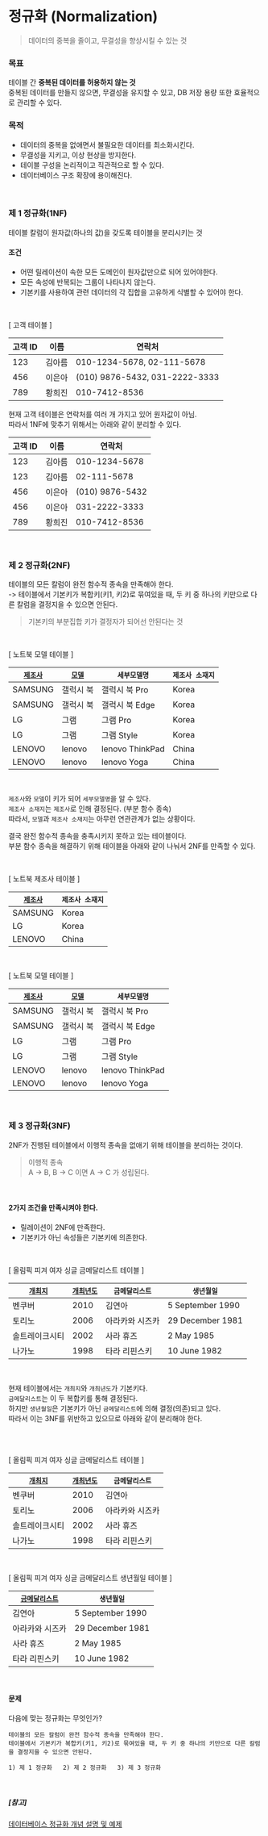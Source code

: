 # 정규화 (Normalization)

> 데이터의 중복을 줄이고, 무결성을 향상시킬 수 있는 것

### 목표
테이블 간 **중복된 데이터를 허용하지 않는 것**  
중복된 데이터를 만들지 않으면, 무결성을 유지할 수 있고, DB 저장 용량 또한 효율적으로 관리할 수 있다.

### 목적
- 데이터의 중복을 없애면서 불필요한 데이터를 최소화시킨다.
- 무결성을 지키고, 이상 현상을 방지한다.
- 테이블 구성을 논리적이고 직관적으로 할 수 있다.
- 데이터베이스 구조 확장에 용이해진다.

<br>

### 제 1 정규화(1NF)

테이블 칼럼이 원자값(하나의 값)을 갖도록 테이블을 분리시키는 것

#### 조건
- 어떤 릴레이션이 속한 모든 도메인이 원자값만으로 되어 있어야한다.
- 모든 속성에 반복되는 그룹이 나타나지 않는다.
- 기본키를 사용하여 관련 데이터의 각 집합을 고유하게 식별할 수 있어야 한다.

<br>

[ 고객 테이블 ]

| 고객 ID | 이름 | 연락처 |
| --- | --- | --- |
| 123 | 김아름 | 010-1234-5678, 02-111-5678 |
| 456 | 이은아 | (010) 9876-5432, 031-2222-3333 |
| 789 | 황희진 | 010-7412-8536 |

현재 고객 테이블은 연락처를 여러 개 가지고 있어 원자값이 아님.  
따라서 1NF에 맞추기 위해서는 아래와 같이 분리할 수 있다.

| 고객 ID | 이름 | 연락처 |
| --- | --- | --- |
| 123 | 김아름 | 010-1234-5678 |
| 123 | 김아름 | 02-111-5678 |
| 456 | 이은아 | (010) 9876-5432 |
| 456 | 이은아 | 031-2222-3333 |
| 789 | 황희진 | 010-7412-8536 |

<br>

### 제 2 정규화(2NF)

테이블의 모든 칼럼이 완전 함수적 종속을 만족해야 한다.  
-> 테이블에서 기본키가 복합키(키1, 키2)로 묶여있을 때, 두 키 중 하나의 키만으로 다른 칼럼을 결정지을 수 있으면 안된다.

> 기본키의 부분집합 키가 결정자가 되어선 안된다는 것

<br>

[ 노트북 모델 테이블 ]

| <u>`제조사`</u> | <u>`모델`</u> | `세부모델명` | `제조사 소재지` |
| --- | --- | --- | --- |
| SAMSUNG | 갤럭시 북 | 갤럭시 북 Pro | Korea |
| SAMSUNG | 갤럭시 북 | 갤럭시 북 Edge | Korea |
| LG | 그램 | 그램 Pro | Korea |
| LG | 그램 | 그램 Style | Korea |
| LENOVO | lenovo | lenovo ThinkPad | China |
| LENOVO | lenovo | lenovo Yoga | China |

<br>

`제조사`와 `모델`이 키가 되어 `세부모델명`을 알 수 있다.  
`제조사 소재지`는 `제조사`로 인해 결정된다. (부분 함수 종속)  
따라서, `모델`과 `제조사 소재지`는 아무런 연관관계가 없는 상황이다.  

결국 완전 함수적 종속을 충족시키지 못하고 있는 테이블이다.  
부분 함수 종속을 해결하기 위해 테이블을 아래와 같이 나눠서 2NF를 만족할 수 있다.

<br>

[ 노트북 제조사 테이블 ]

| <u>`제조사`</u> | `제조사 소재지` |
| --- | --- |
| SAMSUNG | Korea |
| LG | Korea |
| LENOVO | China |

<br>

[ 노트북 모델 테이블 ]

| <u>`제조사`</u> | <u>`모델`</u> | `세부모델명` |
| --- | --- | --- |
| SAMSUNG | 갤럭시 북 | 갤럭시 북 Pro |
| SAMSUNG | 갤럭시 북 | 갤럭시 북 Edge |
| LG | 그램 | 그램 Pro |
| LG | 그램 | 그램 Style |
| LENOVO | lenovo | lenovo ThinkPad |
| LENOVO | lenovo | lenovo Yoga |

<br>

### 제 3 정규화(3NF)

2NF가 진행된 테이블에서 이행적 종속을 없애기 위해 테이블을 분리하는 것이다.

> 이행적 종속  
> A → B, B → C 이면 A → C 가 성립된다.

<br>

#### 2가지 조건을 만족시켜야 한다.
- 릴레이션이 2NF에 만족한다.
- 기본키가 아닌 속성들은 기본키에 의존한다.

<br>

[ 올림픽 피겨 여자 싱글 금메달리스트 테이블 ]

| <u>`개최지`</u> | <u>`개최년도`</u> | `금메달리스트` | `생년월일` |
| --- | --- | --- | --- |
| 벤쿠버 | 2010 | 김연아 | 5 September 1990 |
| 토리노 | 2006 | 아라카와 시즈카 | 29 December 1981 |
| 솔트레이크시티 | 2002 | 사라 휴즈 | 2 May 1985 |
| 나가노 | 1998 | 타라 리핀스키 | 10 June 1982 |

<br>

현재 테이블에서는 `개최지`와 `개최년도`가 기본키다.  
`금메달리스트`는 이 두 복합키를 통해 결정된다.  
하지만 `생년월일`은 기본키가 아닌 `금메달리스트`에 의해 결정(의존)되고 있다.  
따라서 이는 3NF를 위반하고 있으므로 아래와 같이 분리해야 한다.

<br>

<br>

[ 올림픽 피겨 여자 싱글 금메달리스트 테이블 ]

| <u>`개최지`</u> | <u>`개최년도`</u> | `금메달리스트` |
| --- | --- | --- |
| 벤쿠버 | 2010 | 김연아 |
| 토리노 | 2006 | 아라카와 시즈카 |
| 솔트레이크시티 | 2002 | 사라 휴즈 |
| 나가노 | 1998 | 타라 리핀스키 |

<br>

[ 올림픽 피겨 여자 싱글 금메달리스트 생년월일 테이블 ]

| <u>`금메달리스트`</u> | `생년월일` |
| --- | --- |
| 김연아 | 5 September 1990 |
| 아라카와 시즈카 | 29 December 1981 |
| 사라 휴즈 | 2 May 1985 |
| 타라 리핀스키 | 10 June 1982 |

<br>

#### 문제
다음에 맞는 정규화는 무엇인가?

```
테이블의 모든 칼럼이 완전 함수적 종속을 만족해야 한다.  
테이블에서 기본키가 복합키(키1, 키2)로 묶여있을 때, 두 키 중 하나의 키만으로 다른 칼럼을 결정지을 수 있으면 안된다.
```
    
    1) 제 1 정규화   2) 제 2 정규화   3) 제 3 정규화

<br>

##### [참고]
[데이터베이스 정규화 개념 설명 및 예제](<https://wkdtjsgur100.github.io/database-normalization/>)
